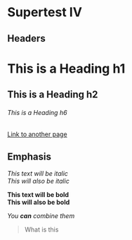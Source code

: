 # Supertest IV

## Headers

# This is a Heading h1
## This is a Heading h2
###### This is a Heading h6

[Link to another page](./new-page.html)

## Emphasis

*This text will be italic*  
_This will also be italic_

**This text will be bold**  
__This will also be bold__

_You **can** combine them_

> What is this

